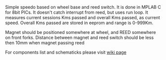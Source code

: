 Simple speedo based on wheel base and reed switch. It is done in MPLAB C for 8bit PICs. It doesn't catch interrupt from reed, but uses run loop. It measures current sessions Kms passed and overall Kms passed, as current speed. Overall Kms passed are stored in eeprom and range is 0-999Km.

Magnet should be positioned somewhere at wheel, and REED somewhere on front forks. Distance between magnet and reed switch should be less then 10mm when magnet passing reed 

For components list and schematicks please visit [wiki page](https://github.com/markodjurovic/speedometer/wiki)

